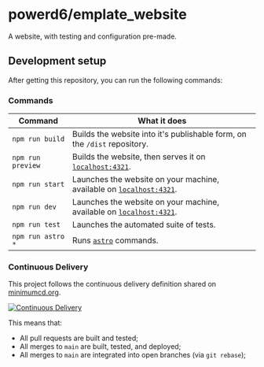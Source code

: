 # powerd6/emplate_website

A website, with testing and configuration pre-made.

## Development setup

After getting this repository, you can run the following commands:

### Commands

| Command           | What it does                                                                                  |
| ----------------- | --------------------------------------------------------------------------------------------- |
| `npm run build`   | Builds the website into it's publishable form, on the `/dist` repository.                     |
| `npm run preview` | Builds the website, then serves it on [`localhost:4321`](http://localhost:4321).              |
| `npm run start`   | Launches the website on your machine, available on [`localhost:4321`](http://localhost:4321). |
| `npm run dev`     | Launches the website on your machine, available on [`localhost:4321`](http://localhost:4321). |
| `npm run test`    | Launches the automated suite of tests.                                                        |
| `npm run astro *` | Runs [`astro`](https://docs.astro.build/en/reference/cli-reference/) commands.                |

### Continuous Delivery

This project follows the continuous delivery definition shared on [minimumcd.org](https://minimumcd.org/minimumcd/).

[![Continuous Delivery](https://github.com/powerd6/template_website/actions/workflows/cd.yml/badge.svg?branch=main&event=push)](https://github.com/powerd6/template_website/actions/workflows/cd.yml)

This means that:
- All pull requests are built and tested;
- All merges to `main` are built, tested, and deployed;
- All merges to `main` are integrated into open branches (via `git rebase`);